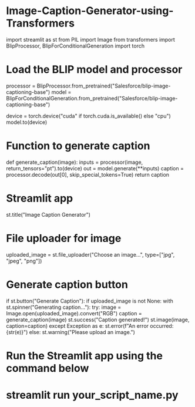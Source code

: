 # Image-Caption-Generator-using-Transformers
import streamlit as st
from PIL import Image
from transformers import BlipProcessor, BlipForConditionalGeneration
import torch

# Load the BLIP model and processor
processor = BlipProcessor.from_pretrained("Salesforce/blip-image-captioning-base")
model = BlipForConditionalGeneration.from_pretrained("Salesforce/blip-image-captioning-base")

device = torch.device("cuda" if torch.cuda.is_available() else "cpu")
model.to(device)

# Function to generate caption
def generate_caption(image):
    inputs = processor(image, return_tensors="pt").to(device)
    out = model.generate(**inputs)
    caption = processor.decode(out[0], skip_special_tokens=True)
    return caption

# Streamlit app
st.title("Image Caption Generator")

# File uploader for image
uploaded_image = st.file_uploader("Choose an image...", type=["jpg", "jpeg", "png"])

# Generate caption button
if st.button("Generate Caption"):
    if uploaded_image is not None:
        with st.spinner("Generating caption..."):
            try:
                image = Image.open(uploaded_image).convert("RGB")
                caption = generate_caption(image)
                st.success("Caption generated!")
                st.image(image, caption=caption)
            except Exception as e:
                st.error(f"An error occurred: {str(e)}")
    else:
        st.warning("Please upload an image.")

# Run the Streamlit app using the command below
# streamlit run your_script_name.py
